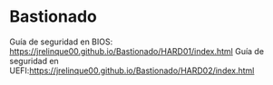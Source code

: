 # Bastionado

Guía de seguridad en BIOS: https://jrelinque00.github.io/Bastionado/HARD01/index.html
Guía de seguridad en UEFI:https://jrelinque00.github.io/Bastionado/HARD02/index.html
